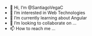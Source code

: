 - 👋 Hi, I’m @SantiagoVegaC
- 👀 I’m interested in Web Technologies
- 🌱 I’m currently learning about Angular
- 💞️ I’m looking to collaborate on ...
- 📫 How to reach me ...

<!---
SantiagoVegaC/SantiagoVegaC is a ✨ special ✨ repository because its `README.md` (this file) appears on your GitHub profile.
You can click the Preview link to take a look at your changes.
--->
